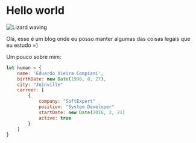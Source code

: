 # Hello world

![Lizard waving](./assets/home/lizard-wave.gif)

Olá, esse é um blog onde eu posso manter algumas das coisas legais que eu estudo =)

Um pouco sobre mim:
```javascript
let human = {
    name: 'Eduardo Vieira Compiani',
    birthDate: new Date(1998, 8, 27),
    city: "Joinville"
    carreer: [
        {
            company: "SoftExpert"
            position: "System Developer"
            startDate: new Date(2016, 2, 21)
            active: true
        }
    ]
}
```